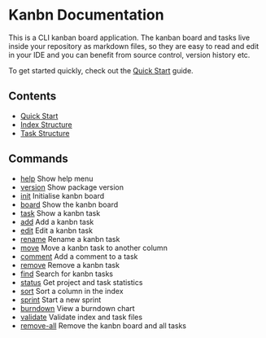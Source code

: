 # Kanbn Documentation

This is a CLI kanban board application. The kanban board and tasks live inside your repository as markdown files, so they are easy to read and edit in your IDE and you can benefit from source control, version history etc.

To get started quickly, check out the [Quick Start](quick-start.md) guide.

## Contents

- [Quick Start](quick-start.md)
- [Index Structure](index-structure.md)
- [Task Structure](task-structure.md)

## Commands

* [help](help.md) Show help menu
* [version](version.md) Show package version
* [init](init.md) Initialise kanbn board
* [board](board.md) Show the kanbn board
* [task](task.md) Show a kanbn task
* [add](add.md) Add a kanbn task
* [edit](edit.md) Edit a kanbn task
* [rename](rename.md) Rename a kanbn task
* [move](move.md) Move a kanbn task to another column
* [comment](comment.md) Add a comment to a task
* [remove](remove.md) Remove a kanbn task
* [find](find.md) Search for kanbn tasks
* [status](status.md) Get project and task statistics
* [sort](sort.md) Sort a column in the index
* [sprint](sprint.md) Start a new sprint
* [burndown](burndown.md) View a burndown chart
* [validate](validate.md) Validate index and task files
* [remove-all](remove-all.md) Remove the kanbn board and all tasks
